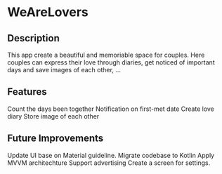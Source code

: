 # WeAreLovers
## Description
This app create a beautiful and memoriable space for couples. Here couples can express their love through diaries, get noticed of important days and save images of each other, ...
## Features
Count the days been together
Notification on first-met date
Create love diary
Store image of each other
## Future Improvements
Update UI base on Material guideline.
Migrate codebase to Kotlin
Apply MVVM architechture
Support advertising
Create a screen for settings.

